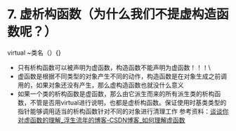 # 7. 虚析构函数（为什么我们不提虚构造函数呢？）
virtual ~类名（）{}

- 只有析构函数可以被声明为虚函数，构造函数不能声明为虚函数！！！\
- 虚函数是根据不同类型的对象产生不同的动作，构造函数是在对象生成之前调用的，如果对象还没有产生，那么虚构造函数也就没什么意义
- 如果一个类的析构函数是虚函数，那么由它派生而来的所有派生类的析构函数，不管是否用virtual进行说明，也都是虚析构函数。保证使用时基类类型的指针能够调用适当的析构函数针对不同的对象进行清理工作
参考资料：[谈谈你对虚函数的理解_浮生流年的博客-CSDN博客_如何理解虚函数](https://blog.csdn.net/qq_40945965/article/details/79576740)